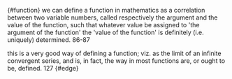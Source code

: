 {#function}
we can define a function in mathematics as a correlation between two variable numbers, called respectively the argument and the value of the function, such that whatever value be assigned to 'the argument of the function' the 'value of the function' is definitely (i.e. uniquely) determined. 86-87  

this is a very good way of defining a function; viz. as the limit of an infinite convergent series, and is, in fact, the way in most functions are, or ought to be, defined. 127 {#edge}
